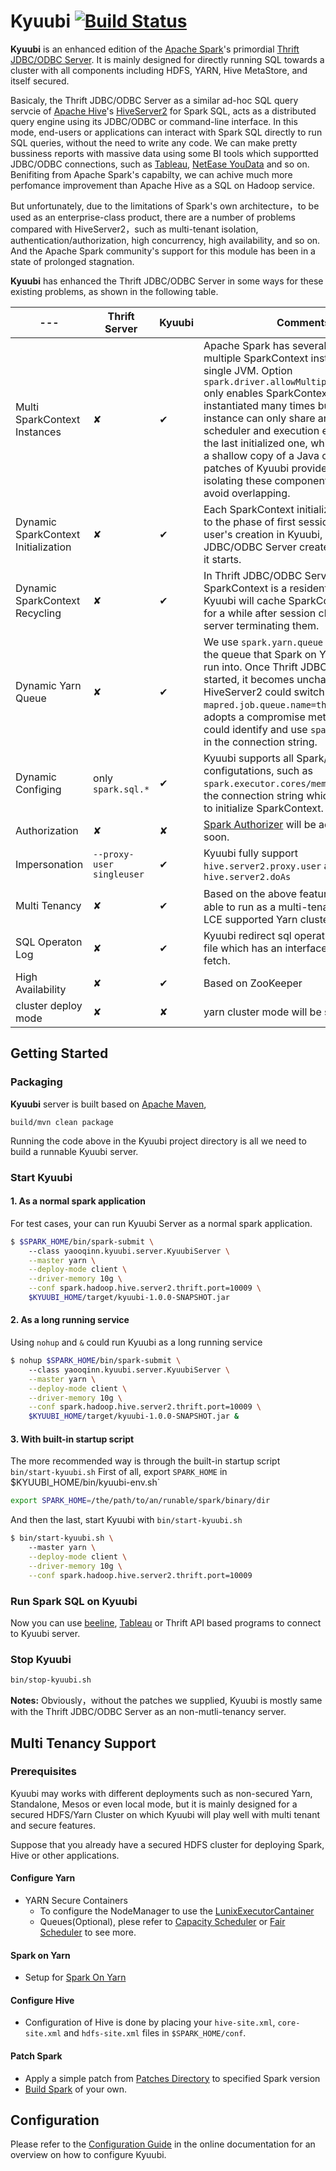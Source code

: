 # Kyuubi  [![Build Status](https://travis-ci.org/yaooqinn/kyuubi.svg?branch=master)](https://travis-ci.org/yaooqinn/kyuubi)


**Kyuubi** is an enhanced edition of the [Apache Spark](http://spark.apache.org)'s primordial
 [Thrift JDBC/ODBC Server](http://spark.apache.org/docs/latest/sql-programming-guide.html#running-the-thrift-jdbcodbc-server). It is mainly designed for directly running SQL towards a cluster with all components including HDFS, YARN, Hive MetaStore, and itself secured.    

Basicaly, the Thrift JDBC/ODBC Server as a similar ad-hoc SQL query servcie of [Apache Hive](https://hive.apache.org)'s [HiveServer2](https://cwiki.apache.org/confluence/display/Hive/HiveServer2+Overview) for Spark SQL, acts as a distributed query engine using its JDBC/ODBC or command-line interface.
In this mode, end-users or applications can interact with Spark SQL directly to run SQL queries, without the need to write any code. We can make pretty bussiness reports with massive data using some BI tools which supportted JDBC/ODBC connections, such as [Tableau](https://www.tableau.com), [NetEase YouData](https://youdata.163.com) and so on. Benifiting from Apache Spark's capabilty, we can achive much more perfomance improvement than Apache Hive as a SQL on Hadoop service.    

But unfortunately, due to the limitations of Spark's own architecture，to be used as an enterprise-class product, there are a number of problems compared with HiveServer2，such as multi-tenant isolation, authentication/authorization, high concurrency, high availability, and so on. And the Apache Spark community's support for this module has been in a state of prolonged stagnation.         

**Kyuubi** has enhanced the Thrift JDBC/ODBC Server in some ways for these existing problems, as shown in the following table.     

 |---|**Thrift Server**|**Kyuubi**|Comments|   
 |---|---|---|---|
 |Multi SparkContext Instances| ✘ | ✔ |Apache Spark has several [issues](https://www.jianshu.com/p/e1cfcaece8f1) to have multiple SparkContext instances in one single JVM. Option `spark.driver.allowMultipleContexts=true` only enables SparkContext to be instantiated many times but these instance can only share and use the scheduler and execution environments of the last initialized one, which is kind of like a shallow copy of a Java object. The patches of Kyuubi provides a way of isolating these components by user to avoid overlapping.|
 |Dynamic SparkContext Initialization| ✘ | ✔ |Each SparkContext initialization is delayed to the phase of first session of a particular user's creation in Kyuubi, while Thrift JDBC/ODBC Server create one only when it starts.|
 |Dynamic SparkContext Recycling| ✘ | ✔ | In Thrift JDBC/ODBC Server, SparkContext is a resident variable. Kyuubi will cache SparkContext instances for a while after session closed before the server terminating them.|
 |Dynamic Yarn Queue| ✘ | ✔ |We use `spark.yarn.queue` to specifying the queue that Spark on Yarn applications run into. Once Thrift JDBC/ODBC Server started, it becomes unchangable, while HiveServer2 could switch queue by`set mapred.job.queue.name=thequeue`. Kyuubi adopts a compromise method which could identify and use `spark.yarn.queue` in the connection string.|
 |Dynamic Configing| only `spark.sql.*` | ✔ |Kyuubi supports all Spark/Hive/Hadoop configutations, such as `spark.executor.cores/memory`, to be set in the connection string which will be used to initialize SparkContext. |
 |Authorization| ✘ | ✘ |[Spark Authorizer](https://github.com/yaooqinn/spark-authorizer) will be add to Kyuubi soon.|
 |Impersonation|`--proxy-user singleuser`| ✔ |Kyuubi fully support `hive.server2.proxy.user` and `hive.server2.doAs`|
 |Multi Tenancy| ✘ | ✔ |Based on the above features，Kyuubi is able to run as a multi-tenant server on a LCE supported Yarn cluster.|
 |SQL Operaton Log| ✘ | ✔ |Kyuubi redirect sql operation log to local file which has an interface for the client to fetch.|
 |High Availability| ✘ | ✔ |Based on ZooKeeper |
 |cluster deploy mode| ✘ | ✘ |yarn cluster mode will be supported soon|
 
## Getting Started

### Packaging

**Kyuubi** server is built based on [Apache Maven](http://maven.apache.org), 

```sbtshell
build/mvn clean package
```

Running the code above in the Kyuubi project directory is all we need to build a runnable Kyuubi server.

### Start Kyuubi

#### 1. As a normal spark application

For test cases, your can run Kyuubi Server as a normal spark application.
```bash
$ $SPARK_HOME/bin/spark-submit \ 
    --class yaooqinn.kyuubi.server.KyuubiServer \
    --master yarn \
    --deploy-mode client \
    --driver-memory 10g \
    --conf spark.hadoop.hive.server2.thrift.port=10009 \
    $KYUUBI_HOME/target/kyuubi-1.0.0-SNAPSHOT.jar
```


#### 2. As a long running service

Using `nohup` and `&` could run Kyuubi as a long running service
```bash
$ nohup $SPARK_HOME/bin/spark-submit \ 
    --class yaooqinn.kyuubi.server.KyuubiServer \
    --master yarn \
    --deploy-mode client \
    --driver-memory 10g \
    --conf spark.hadoop.hive.server2.thrift.port=10009 \
    $KYUUBI_HOME/target/kyuubi-1.0.0-SNAPSHOT.jar &
```

#### 3. With built-in startup script

The more recommended way is through the built-in startup script `bin/start-kyuubi.sh`
First of all, export `SPARK_HOME` in $KYUUBI_HOME/bin/kyuubi-env.sh`

```bash
export SPARK_HOME=/the/path/to/an/runable/spark/binary/dir
```

And then the last, start Kyuubi with  `bin/start-kyuubi.sh`
```bash
$ bin/start-kyuubi.sh \ 
    --master yarn \
    --deploy-mode client \
    --driver-memory 10g \
    --conf spark.hadoop.hive.server2.thrift.port=10009
```

### Run Spark SQL on Kyuubi

Now you can use [beeline](https://cwiki.apache.org/confluence/display/Hive/HiveServer2+Clients), [Tableau](https://www.tableau.com/zh-cn) or Thrift API based programs to connect to Kyuubi server.

### Stop Kyuubi

```bash
bin/stop-kyuubi.sh
```


**Notes:** Obviously，without the patches we supplied, Kyuubi is mostly same with the Thrift JDBC/ODBC Server as an non-mutli-tenancy server. 

## Multi Tenancy Support

### Prerequisites

Kyuubi may works with different deployments such as non-secured Yarn, Standalone, Mesos or even local mode, but it is mainly designed for a secured HDFS/Yarn Cluster on which Kyuubi will play well with multi tenant and secure features.

Suppose that you already have a secured HDFS cluster for deploying Spark, Hive or other applications.

#### Configure Yarn

-  YARN Secure Containers     
      +  To configure the NodeManager to use the [LunixExecutorCantainer](https://hadoop.apache.org/docs/r2.7.2/hadoop-yarn/hadoop-yarn-site/SecureContainer.html)
      + Queues(Optional), plese refer to [Capacity Scheduler](https://hadoop.apache.org/docs/r2.7.2/hadoop-yarn/hadoop-yarn-site/CapacityScheduler.html) or [Fair Scheduler](https://hadoop.apache.org/docs/r2.7.2/hadoop-yarn/hadoop-yarn-site/FairScheduler.html) to see more.

#### Spark on Yarn    
-  Setup for [Spark On Yarn](http://spark.apache.org/docs/latest/running-on-yarn.html)         

#### Configure Hive    

- Configuration of Hive is done by placing your `hive-site.xml`, `core-site.xml` and `hdfs-site.xml` files in `$SPARK_HOME/conf`.

#### Patch Spark
-  Apply a simple patch from [Patches Directory](patches) to specified Spark version
-  [Build Spark](http://spark.apache.org/docs/latest/building-spark.html) of your own.

## Configuration

Please refer to the [Configuration Guide](docs/configurations.md) in the online documentation for an overview on how to configure Kyuubi.
  
